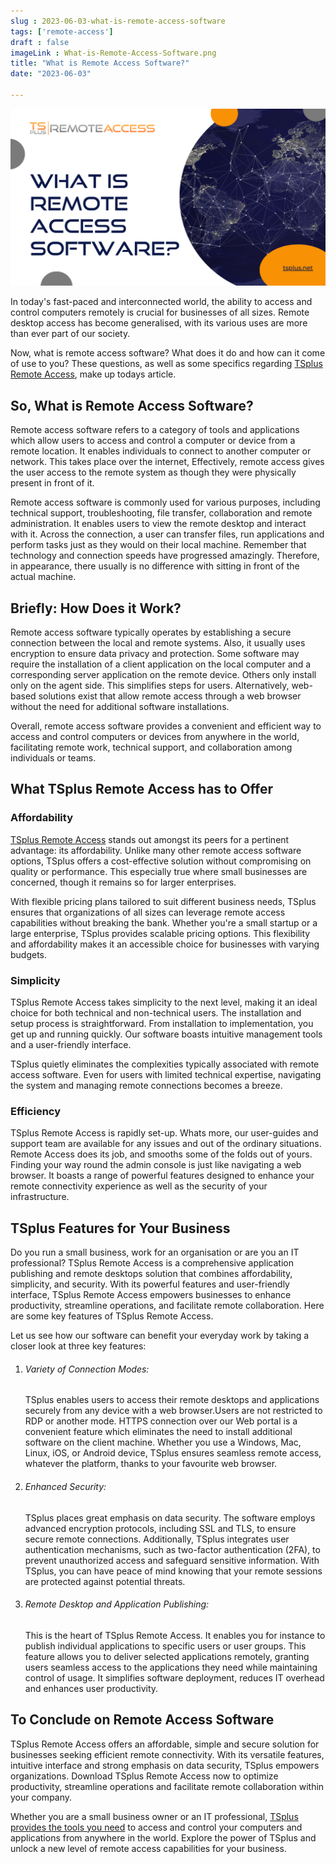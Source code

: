 ```yaml
---
slug : 2023-06-03-what-is-remote-access-software
tags: ['remote-access']
draft : false 
imageLink : What-is-Remote-Access-Software.png
title: "What is Remote Access Software?"
date: "2023-06-03"

---
```


[![Title of article "What is Remote Access Software?", TSplus logo and link, illustrated by an image of part of the world map marked off with specks of light networked together by thin lights lines.](./images/What-is-Remote-Access-Software.png)](https://tsplus.net/remote-access/)

In today's fast-paced and interconnected world, the ability to access and control computers remotely is crucial for businesses of all sizes. Remote desktop access has become generalised, with its various uses are more than ever part of our society.

Now, what is remote access software? What does it do and how can it come of use to you? These questions, as well as some specifics regarding [TSplus Remote Access](https://tsplus.net/remote-access/), make up todays article.

## So, What is Remote Access Software?

Remote access software refers to a category of tools and applications which allow users to access and control a computer or device from a remote location. It enables individuals to connect to another computer or network. This takes place over the internet, Effectively, remote access gives the user access to the remote system as though they were physically present in front of it.

Remote access software is commonly used for various purposes, including technical support, troubleshooting, file transfer, collaboration and remote administration. It enables users to view the remote desktop and interact with it. Across the connection, a user can transfer files, run applications and perform tasks just as they would on their local machine. Remember that technology and connection speeds have progressed amazingly. Therefore, in appearance, there usually is no difference with sitting in front of the actual machine.

## Briefly: How Does it Work?

Remote access software typically operates by establishing a secure connection between the local and remote systems. Also, it usually uses encryption to ensure data privacy and protection. Some software may require the installation of a client application on the local computer and a corresponding server application on the remote device. Others only install only on the agent side. This simplifies steps for users. Alternatively, web-based solutions exist that allow remote access through a web browser without the need for additional software installations.

Overall, remote access software provides a convenient and efficient way to access and control computers or devices from anywhere in the world, facilitating remote work, technical support, and collaboration among individuals or teams.

## What TSplus Remote Access has to Offer

### Affordability

[TSplus Remote Access](https://tsplus.net/remote-access/) stands out amongst its peers for a pertinent advantage: its affordability. Unlike many other remote access software options, TSplus offers a cost-effective solution without compromising on quality or performance. This especially true where small businesses are concerned, though it remains so for larger enterprises.

With flexible pricing plans tailored to suit different business needs, TSplus ensures that organizations of all sizes can leverage remote access capabilities without breaking the bank. Whether you're a small startup or a large enterprise, TSplus provides scalable pricing options. This flexibility and affordability makes it an accessible choice for businesses with varying budgets.

### Simplicity

TSplus Remote Access takes simplicity to the next level, making it an ideal choice for both technical and non-technical users. The installation and setup process is straightforward. From installation to implementation, you get up and running quickly. Our software boasts intuitive management tools and a user-friendly interface.

TSplus quietly eliminates the complexities typically associated with remote access software. Even for users with limited technical expertise, navigating the system and managing remote connections becomes a breeze.

### Efficiency

TSplus Remote Access is rapidly set-up. Whats more, our user-guides and support team are available for any issues and out of the ordinary situations. Remote Access does its job, and smooths some of the folds out of yours. Finding your way round the admin console is just like navigating a web browser. It boasts a range of powerful features designed to enhance your remote connectivity experience as well as the security of your infrastructure.

## TSplus Features for Your Business

Do you run a small business, work for an organisation or are you an IT professional? TSplus Remote Access is a comprehensive application publishing and remote desktops solution that combines affordability, simplicity, and security. With its powerful features and user-friendly interface, TSplus Remote Access empowers businesses to enhance productivity, streamline operations, and facilitate remote collaboration. Here are some key features of TSplus Remote Access.

Let us see how our software can benefit your everyday work by taking a closer look at three key features:

1. ###### Variety of Connection Modes:
    
    TSplus enables users to access their remote desktops and applications securely from any device with a web browser.Users are not restricted to RDP or another mode. HTTPS connection over our Web portal is a convenient feature which eliminates the need to install additional software on the client machine. Whether you use a Windows, Mac, Linux, iOS, or Android device, TSplus ensures seamless remote access, whatever the platform, thanks to your favourite web browser.
    
2. ###### Enhanced Security:
    
    TSplus places great emphasis on data security. The software employs advanced encryption protocols, including SSL and TLS, to ensure secure remote connections. Additionally, TSplus integrates user authentication mechanisms, such as two-factor authentication (2FA), to prevent unauthorized access and safeguard sensitive information. With TSplus, you can have peace of mind knowing that your remote sessions are protected against potential threats.
    
3. ###### Remote Desktop and Application Publishing:
    
    This is the heart of TSplus Remote Access. It enables you for instance to publish individual applications to specific users or user groups. This feature allows you to deliver selected applications remotely, granting users seamless access to the applications they need while maintaining control of usage. It simplifies software deployment, reduces IT overhead and enhances user productivity.
    

## To Conclude on Remote Access Software

TSplus Remote Access offers an affordable, simple and secure solution for businesses seeking efficient remote connectivity. With its versatile features, intuitive interface and strong emphasis on data security, TSplus empowers organizations. Download TSplus Remote Access now to optimize productivity, streamline operations and facilitate remote collaboration within your company.

Whether you are a small business owner or an IT professional, [TSplus provides the tools you need](https://tsplus.net/) to access and control your computers and applications from anywhere in the world. Explore the power of TSplus and unlock a new level of remote access capabilities for your business.
